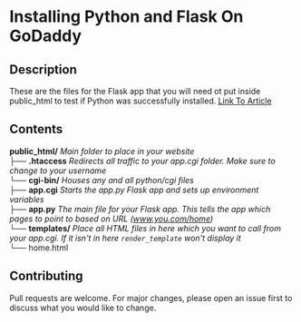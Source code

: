 # Installing Python and Flask On GoDaddy

## Description
These are the files for the Flask app that you will need ot put inside public_html to test if Python was successfully installed.
[Link To Article](https://medium.com/@jordan.b.ireland/installing-python-3-and-flask-on-godaddy-1635fe6f24bc)

## Contents

**public_html/** *Main folder to place in your website* <br />
├── **.htaccess** *Redirects all traffic to your app.cgi folder. Make sure to change to your username* <br />
└── **cgi-bin/** *Houses any and all python/cgi files* <br />
    ├── **app.cgi** *Starts the app.py Flask app and sets up environment variables* <br />
    ├── **app.py** *The main file for your Flask app. This tells the app which pages to point to based on URL (www.you.com/home)* <br />
    └── **templates/** *Place all HTML files in here which you want to call from your app.cgi. If it isn't in here `render_template` won't display it* <br />
        └── home.html

## Contributing
Pull requests are welcome. For major changes, please open an issue first to discuss what you would like to change.